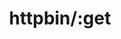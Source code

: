 ---
title: httpbin/:get
position_number: 4.5
type: get
description: A simple HTTP Request & Response Service.
parameters:
content_markdown: |-
  Test a **GET** request.
left_code_blocks:
  - code_block: |-
       $ Invoke-RestMethod -Uri 'https://httpbin.org/get' -Method GET
    title: Powershell
    language: bash
  - code_block: |-
       $ curl -X DELETE "https://httpbin.org/get" -H "accept: application/json"
    title: cURL
    language: bash
right_code_blocks:
  - code_block: |-
        {
          "args": {},
          "data": "",
          "files": {},
          "form": {},
          "headers": {
            "Accept": "application/json",
            "Accept-Encoding": "gzip, deflate, br",
            "Accept-Language": "en-US,en;q=0.9",
            "Dnt": "1",
            "Host": "httpbin.org",
            "Origin": "https://httpbin.org",
            "Referer": "https://httpbin.org/",
            "Sec-Ch-Ua": "\"Chromium\";v=\"92\", \" Not A;Brand\";v=\"99\", \"Microsoft Edge\";v=\"92\"",
            "Sec-Ch-Ua-Mobile": "?0",
            "Sec-Fetch-Dest": "empty",
            "Sec-Fetch-Mode": "cors",
            "Sec-Fetch-Site": "same-origin",
            "User-Agent": "Mozilla/5.0 (Windows NT 10.0; Win64; x64) AppleWebKit/537.36 (KHTML, like Gecko) Chrome/92.0.4515.159 Safari/537.36 Edg/92.0.902.84",
            "X-Amzn-Trace-Id": "Root=1-612c0c51-24d90920067b0bdb3c43d644"
          },
          "json": null,
          "origin": "127.0.0.1",
          "url": "https://httpbin.org/get"
        }
    title: Response
    language: json
---